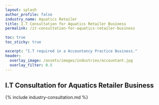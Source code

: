 ```yaml
---
layout: splash 
author_profile: false 
industry_name: Aquatics Retailer
title: I.T Consultation for Aquatics Retailer Business
permalink: /it-consultation-for-aquatics-retailer-business

toc: true
toc_sticky: true

excerpt: "I.T required in a Accountancy Practice Business."
header:
  overlay_image: /assets/images/industries/accountant.jpg
  overlay_filter: 0.5 
---
```


## I.T Consultation for Aquatics Retailer Business

{% include industry-consultation.md %}
